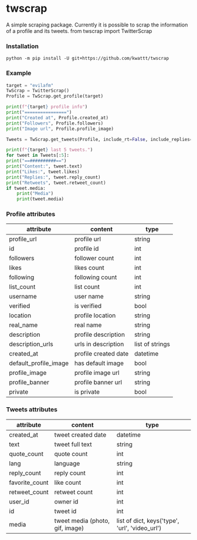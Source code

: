# twscrap
A simple scraping package.  Currently it is possible to scrap the information of a profile and its tweets.
from twscrap import TwitterScrap

### Installation
    python -m pip install -U git+https://github.com/kwattt/twscrap
  
### Example
```python
target = "evilafm"
TwScrap = TwitterScrap()
Profile = TwScrap.get_profile(target)

print(f"{target} profile info")
print("================")
print("Created at", Profile.created_at)
print("Followers", Profile.followers)
print("Image url", Profile.profile_image)

Tweets = TwScrap.get_tweets(Profile, include_rt=False, include_replies=False)

print(f"{target} last 5 tweets.")
for tweet in Tweets[:5]:
print("==##########==")
print("Content:", tweet.text)
print("Likes:", tweet.likes)
print("Replies:", tweet.reply_count)
print("Retweets", tweet.retweet_count)
if tweet.media:
    print("Media")
    print(tweet.media)
```
### Profile attributes

|attribute|content|type|
|--|--|--|
|profile_url|profile url|string|
|id|profile id|int|
|followers|follower count|int|
|likes|likes count|int|
|following|following count|int|
|list_count|list count|int|
|username|user name|string|
|verified|is verified|bool|
|location|profile location|string|
|real_name|real name|string|
|description|profile description|string|
|description_urls|urls in description|list of strings|
|created_at|profile created date|datetime|
|default_profile_image|has default image|bool|
|profile_image|profile image url|string|
|profile_banner|profile banner url|string|
|private|is private|bool|

### Tweets attributes

|attribute|content|type|
|--|--|--|
|created_at|tweet created date|datetime|
|text|tweet full text|string|
|quote_count|quote count|int|
|lang|language|string|
|reply_count|reply count|int|
|favorite_count|like count|int|
|retweet_count|retweet count|int|
|user_id|owner id|int
|id|tweet id|int
|media|tweet media (photo, gif, image)|list of dict, keys('type', 'url', 'video_url')|
